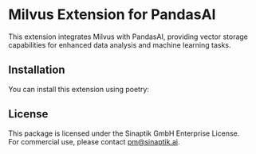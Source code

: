 # Milvus Extension for PandasAI

This extension integrates Milvus with PandasAI, providing vector storage capabilities for enhanced data analysis and machine learning tasks.

## Installation

You can install this extension using poetry:

## License

This package is licensed under the Sinaptik GmbH Enterprise License.  
For commercial use, please contact [pm@sinaptik.ai](mailto:pm@sinaptik.ai).
